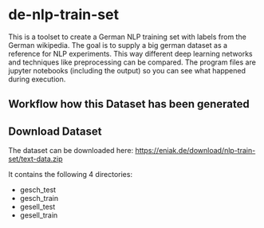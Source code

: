 # de-nlp-train-set
This is a toolset to create a German NLP training set with labels from the German wikipedia. The goal is to supply a big german dataset as a reference for NLP experiments. This way different deep learning networks and techniques like preprocessing can be compared. The program files are jupyter notebooks (including the output) so you can see what happened during execution.

## Workflow how this Dataset has been generated

## Download Dataset
The dataset can be downloaded here: https://eniak.de/download/nlp-train-set/text-data.zip

It contains the following 4 directories:
- gesch_test
- gesch_train
- gesell_test
- gesell_train
